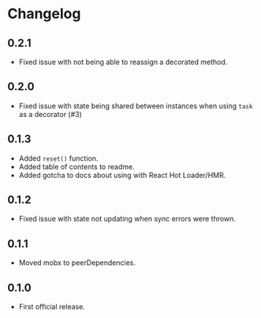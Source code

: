 # Changelog

## 0.2.1

* Fixed issue with not being able to reassign a decorated method.

## 0.2.0

* Fixed issue with state being shared between instances when using `task` as a decorator (#3)

## 0.1.3

* Added `reset()` function.
* Added table of contents to readme.
* Added gotcha to docs about using with React Hot Loader/HMR.

## 0.1.2

* Fixed issue with state not updating when sync errors were thrown.

## 0.1.1

* Moved mobx to peerDependencies.

## 0.1.0

* First official release.
